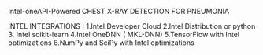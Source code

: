 Intel-oneAPI-Powered CHEST X-RAY DETECTION FOR PNEUMONIA

INTEL INTEGRATIONS :
   1.Intel Developer Cloud
   2.Intel Distribution or python
   3. Intel scikit-learn
   4.Intel OneDNN ( MKL-DNN)
   5.TensorFlow with Intel optimizations
   6.NumPy and SciPy with Intel optimizations
